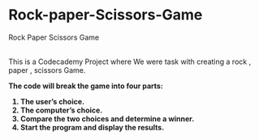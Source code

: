 # Rock-paper-Scissors-Game
Rock Paper Scissors Game

<br>
This is a Codecademy Project where We were task with 
creating a rock , paper , scissors Game.<b>

The  code will break the game into four parts:

1. The user’s choice.<br>
2. The computer’s choice.<br>
3. Compare the two choices and determine a winner.<br>
4. Start the program and display the results.<br>
